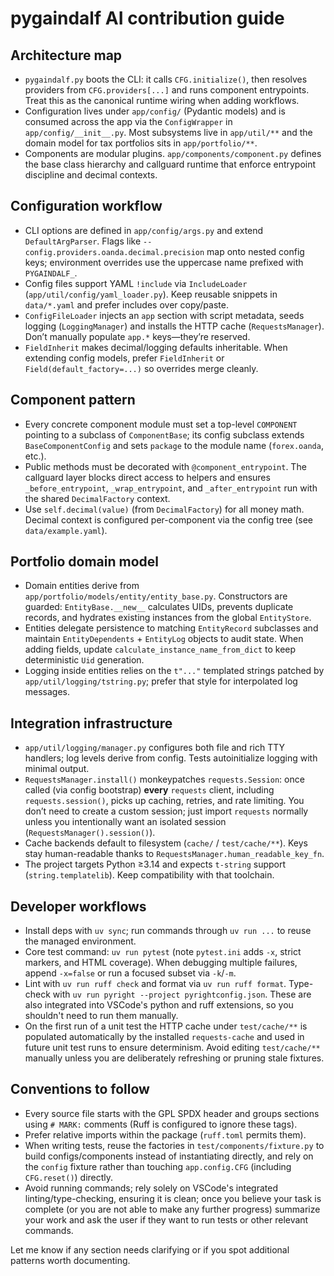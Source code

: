 # pygaindalf AI contribution guide

## Architecture map
- `pygaindalf.py` boots the CLI: it calls `CFG.initialize()`, then resolves providers from `CFG.providers[...]` and runs component entrypoints. Treat this as the canonical runtime wiring when adding workflows.
- Configuration lives under `app/config/` (Pydantic models) and is consumed across the app via the `ConfigWrapper` in `app/config/__init__.py`. Most subsystems live in `app/util/**` and the domain model for tax portfolios sits in `app/portfolio/**`.
- Components are modular plugins. `app/components/component.py` defines the base class hierarchy and callguard runtime that enforce entrypoint discipline and decimal contexts.

## Configuration workflow
- CLI options are defined in `app/config/args.py` and extend `DefaultArgParser`. Flags like `--config.providers.oanda.decimal.precision` map onto nested config keys; environment overrides use the uppercase name prefixed with `PYGAINDALF_`.
- Config files support YAML `!include` via `IncludeLoader` (`app/util/config/yaml_loader.py`). Keep reusable snippets in `data/*.yaml` and prefer includes over copy/paste.
- `ConfigFileLoader` injects an `app` section with script metadata, seeds logging (`LoggingManager`) and installs the HTTP cache (`RequestsManager`). Don’t manually populate `app.*` keys—they’re reserved.
- `FieldInherit` makes decimal/logging defaults inheritable. When extending config models, prefer `FieldInherit` or `Field(default_factory=...)` so overrides merge cleanly.

## Component pattern
- Every concrete component module must set a top-level `COMPONENT` pointing to a subclass of `ComponentBase`; its config subclass extends `BaseComponentConfig` and sets `package` to the module name (`forex.oanda`, etc.).
- Public methods must be decorated with `@component_entrypoint`. The callguard layer blocks direct access to helpers and ensures `_before_entrypoint`, `_wrap_entrypoint`, and `_after_entrypoint` run with the shared `DecimalFactory` context.
- Use `self.decimal(value)` (from `DecimalFactory`) for all money math. Decimal context is configured per-component via the config tree (see `data/example.yaml`).

## Portfolio domain model
- Domain entities derive from `app/portfolio/models/entity/entity_base.py`. Constructors are guarded: `EntityBase.__new__` calculates UIDs, prevents duplicate records, and hydrates existing instances from the global `EntityStore`.
- Entities delegate persistence to matching `EntityRecord` subclasses and maintain `EntityDependents` + `EntityLog` objects to audit state. When adding fields, update `calculate_instance_name_from_dict` to keep deterministic `Uid` generation.
- Logging inside entities relies on the `t"..."` templated strings patched by `app/util/logging/tstring.py`; prefer that style for interpolated log messages.

## Integration infrastructure
- `app/util/logging/manager.py` configures both file and rich TTY handlers; log levels derive from config. Tests autoinitialize logging with minimal output.
- `RequestsManager.install()` monkeypatches `requests.Session`: once called (via config bootstrap) **every** `requests` client, including `requests.session()`, picks up caching, retries, and rate limiting. You don’t need to create a custom session; just import `requests` normally unless you intentionally want an isolated session (`RequestsManager().session()`).
- Cache backends default to filesystem (`cache/` / `test/cache/**`). Keys stay human-readable thanks to `RequestsManager.human_readable_key_fn`.
- The project targets Python ≥3.14 and expects `t-string` support (`string.templatelib`). Keep compatibility with that toolchain.

## Developer workflows
- Install deps with `uv sync`; run commands through `uv run ...` to reuse the managed environment.
- Core test command: `uv run pytest` (note `pytest.ini` adds `-x`, strict markers, and HTML coverage). When debugging multiple failures, append `-x=false` or run a focused subset via `-k`/`-m`.
- Lint with `uv run ruff check` and format via `uv run ruff format`. Type-check with `uv run pyright --project pyrightconfig.json`. These are also integrated into VSCode's python and ruff extensions, so you shouldn't need to run them manually.
- On the first run of a unit test the HTTP cache under `test/cache/**` is populated automatically by the installed `requests-cache` and used in future unit test runs to ensure determinism. Avoid editing `test/cache/**` manually unless you are deliberately refreshing or pruning stale fixtures.

## Conventions to follow
- Every source file starts with the GPL SPDX header and groups sections using `# MARK:` comments (Ruff is configured to ignore these tags).
- Prefer relative imports within the package (`ruff.toml` permits them).
- When writing tests, reuse the factories in `test/components/fixture.py` to build configs/components instead of instantiating directly, and rely on the `config` fixture rather than touching `app.config.CFG` (including `CFG.reset()`) directly.
- Avoid running commands; rely solely on VSCode's integrated linting/type-checking, ensuring it is clean; once you believe your task is complete (or you are not able to make any further progress) summarize your work and ask the user if they want to run tests or other relevant commands.

Let me know if any section needs clarifying or if you spot additional patterns worth documenting.
